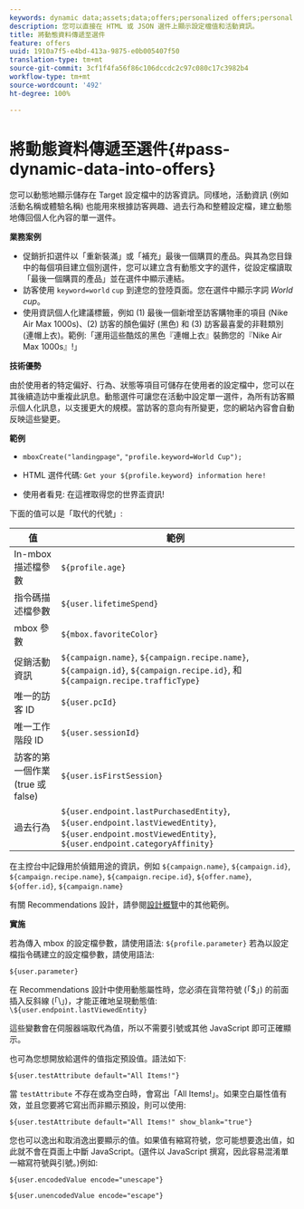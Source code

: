 ```yaml
---
keywords: dynamic data;assets;data;offers;personalized offers;personal offers;token replace
description: 您可以直接在 HTML 或 JSON 選件上顯示設定檔值和活動資訊。
title: 將動態資料傳遞至選件
feature: offers
uuid: 1910a7f5-e4bd-413a-9875-e0b005407f50
translation-type: tm+mt
source-git-commit: 3cf1f4fa56f86c106dccdc2c97c080c17c3982b4
workflow-type: tm+mt
source-wordcount: '492'
ht-degree: 100%

---
```



# 將動態資料傳遞至選件{#pass-dynamic-data-into-offers}

您可以動態地顯示儲存在 Target 設定檔中的訪客資訊。同樣地，活動資訊 (例如活動名稱或體驗名稱) 也能用來根據訪客興趣、過去行為和整體設定檔，建立動態地傳回個人化內容的單一選件。

**業務案例**

* 促銷折扣選件以「重新裝滿」或「補充」最後一個購買的產品。與其為您目錄中的每個項目建立個別選件，您可以建立含有動態文字的選件，從設定檔讀取「最後一個購買的產品」並在選件中顯示連結。
* 訪客使用 `keyword=world` `cup` 到達您的登陸頁面。您在選件中顯示字詞 *World cup*。
* 使用資訊個人化建議標籤，例如 (1) 最後一個新增至訪客購物車的項目 (Nike Air Max 1000s)、(2) 訪客的顏色偏好 (黑色) 和 (3) 訪客最喜愛的非鞋類別 (連帽上衣)。範例:「運用這些酷炫的黑色『連帽上衣』裝飾您的『Nike Air Max 1000s』!」


**技術優勢**

由於使用者的特定偏好、行為、狀態等項目可儲存在使用者的設定檔中，您可以在其後續造訪中重複此訊息。動態選件可讓您在活動中設定單一選件，為所有訪客顯示個人化訊息，以支援更大的規模。當訪客的意向有所變更，您的網站內容會自動反映這些變更。

**範例**

* `mboxCreate("landingpage"`, `"profile.keyword=World Cup");`

* HTML 選件代碼: `Get your ${profile.keyword} information here!`
* 使用者看見: 在這裡取得您的世界盃資訊!

下面的值可以是「取代的代號」:

| 值 | 範例 |
|--- |--- |
| In-mbox 描述檔參數 | `${profile.age}` |
| 指令碼描述檔參數 | `${user.lifetimeSpend}` |
| mbox 參數 | `${mbox.favoriteColor}` |
| 促銷活動資訊 | `${campaign.name}`, `${campaign.recipe.name}`, `${campaign.id}`, `${campaign.recipe.id}`, 和 `${campaign.recipe.trafficType}` |
| 唯一的訪客 ID | `${user.pcId}` |
| 唯一工作階段 ID | `${user.sessionId}` |
| 訪客的第一個作業 (true 或 false) | `${user.isFirstSession}` |
| 過去行為 | `${user.endpoint.lastPurchasedEntity}`, `${user.endpoint.lastViewedEntity}`, `${user.endpoint.mostViewedEntity}`, `${user.endpoint.categoryAffinity}` |

在主控台中記錄用於偵錯用途的資訊，例如 `${campaign.name}`, `${campaign.id}`, `${campaign.recipe.name}`, `${campaign.recipe.id}`, `${offer.name}`, `${offer.id}`, `${campaign.name}`

有關 Recommendations 設計，請參閱[設計概覽](/help/c-recommendations/c-design-overview/design-overview.md)中的其他範例。

**實施**

若為傳入 mbox 的設定檔參數，請使用語法: `${profile.parameter}` 若為以設定檔指令碼建立的設定檔參數，請使用語法:

`${user.parameter}`

在 Recommendations 設計中使用動態屬性時，您必須在貨幣符號 (「$」) 的前面插入反斜線 (「\」)，才能正確地呈現動態值: `\${user.endpoint.lastViewedEntity}`

這些變數會在伺服器端取代為值，所以不需要引號或其他 JavaScript 即可正確顯示。

也可為您想開放給選件的值指定預設值。語法如下:

`${user.testAttribute default="All Items!"}`

當 `testAttribute` 不存在或為空白時，會寫出「All Items!」。如果空白屬性值有效，並且您要將它寫出而非顯示預設，則可以使用:

`${user.testAttribute default="All Items!" show_blank="true"}`

您也可以逸出和取消逸出要顯示的值。如果值有縮寫符號，您可能想要逸出值，如此就不會在頁面上中斷 JavaScript。(選件以 JavaScript 撰寫，因此容易混淆單一縮寫符號與引號。)例如:

`${user.encodedValue encode="unescape"}`

`${user.unencodedValue encode="escape"}`